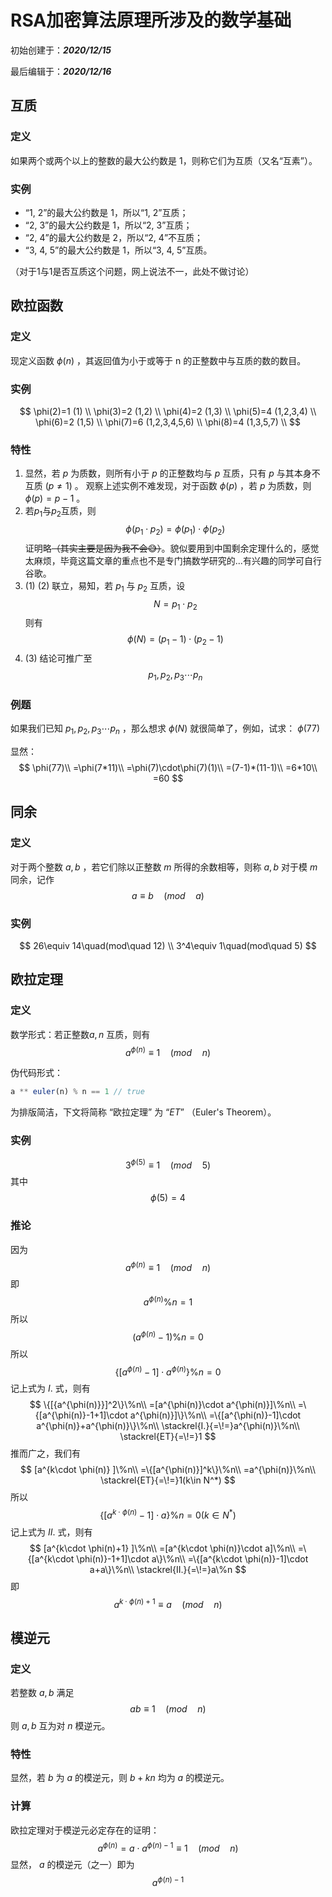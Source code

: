 # RSA加密算法原理所涉及的数学基础

初始创建于：***2020/12/15***

最后编辑于：***2020/12/16***

## 互质

### 定义

如果两个或两个以上的整数的最大公约数是 1，则称它们为互质（又名“互素”）。

### 实例

* “1, 2”的最大公约数是 1，所以“1, 2”互质；
* “2, 3”的最大公约数是 1，所以“2, 3”互质；
* “2, 4”的最大公约数是 2，所以“2, 4”不互质；
* “3, 4, 5”的最大公约数是 1，所以“3, 4, 5”互质。

（对于1与1是否互质这个问题，网上说法不一，此处不做讨论）

## 欧拉函数

### 定义

现定义函数
$\phi(n)$ ，其返回值为小于或等于 n 的正整数中与互质的数的数目。

### 实例

$$
\phi(2)=1 (1) \\
\phi(3)=2 (1,2) \\
\phi(4)=2 (1,3) \\
\phi(5)=4 (1,2,3,4) \\
\phi(6)=2 (1,5) \\
\phi(7)=6 (1,2,3,4,5,6) \\
\phi(8)=4 (1,3,5,7) \\
$$

### 特性

1. 显然，若 $p$ 为质数，则所有小于 $p$ 的正整数均与 $p$ 互质，只有 $p$ 与其本身不互质  $(p\neq1)$ 。
   观察上述实例不难发现，对于函数 $\phi(p)$ ，若 $p$ 为质数，则 $\phi(p)=p-1$ 。
2. 若$p_1$与$p_2$互质，则
$$
\phi(p_1\cdot p_2)=\phi(p_1)\cdot\phi(p_2)
$$
证明略~~（其实主要是因为我不会😅）~~。貌似要用到中国剩余定理什么的，感觉太麻烦，毕竟这篇文章的重点也不是专门搞数学研究的...有兴趣的同学可自行谷歌。
3. (1) (2) 联立，易知，若 $p_1$ 与 $p_2$ 互质，设
$$
N=p_1\cdot p_2
$$
则有
$$
\phi(N)=(p_1-1)\cdot(p_2-1)
$$
4. (3) 结论可推广至
$$
p_1,p_2,p_3\cdots p_n
$$

### 例题

如果我们已知
$p_1,p_2,p_3\cdots p_n$
，那么想求
$\phi(N)$
就很简单了，例如，试求：
$\phi(77)$

显然：
$$
\phi(77)\\
=\phi(7*11)\\
=\phi(7)\cdot\phi(7)(1)\\
=(7-1)*(11-1)\\
=6*10\\
=60
$$

## 同余

### 定义

对于两个整数 $a, b$ ，若它们除以正整数 $m$ 所得的余数相等，则称 $a, b$ 对于模 $m$ 同余，记作 
$$
a\equiv b\quad(mod\quad a)
$$

### 实例

$$
26\equiv 14\quad(mod\quad 12) \\
3^4\equiv 1\quad(mod\quad 5)
$$

## 欧拉定理

### 定义

数学形式：若正整数$a,n$ 互质，则有
$$
a^{\phi(n)}\equiv 1\quad(mod\quad n)
$$

伪代码形式：

```js
a ** euler(n) % n == 1 // true
```

为排版简洁，下文将简称 “欧拉定理” 为 “$ET$” （Euler's Theorem）。
### 实例

$$
3^{\phi(5)}\equiv 1\quad(mod\quad 5)
$$
其中 
$$
\phi(5)= 4
$$

### 推论

因为
$$
a^{\phi(n)}\equiv 1\quad(mod\quad n)
$$
即
$$
a^{\phi(n)}\%n=1
$$
所以
$$
(a^{\phi(n)}-1)\%n=0
$$
所以
$$
\{[a^{\phi(n)}-1]\cdot a^{\phi(n)}\}\%n=0
$$
记上式为 $I.$ 式，则有
$$
\{[{a^{\phi(n)}}]^2\}\%n\\
=[a^{\phi(n)}\cdot a^{\phi(n)}]\%n\\
=\{[a^{\phi(n)}-1+1]\cdot a^{\phi(n)}]\}\%n\\
=\{[a^{\phi(n)}-1]\cdot a^{\phi(n)}+a^{\phi(n)}\}\%n\\
\stackrel{I.}{=\!=}a^{\phi(n)}\%n\\
\stackrel{ET}{=\!=}1
$$
推而广之，我们有
$$
[a^{k\cdot \phi(n)} ]\%n\\
=\{[a^{\phi(n)}]^k\}\%n\\
=a^{\phi(n)}\%n\\
\stackrel{ET}{=\!=}1(k\in N^*)
$$
所以
$$
\{[a^{k\cdot \phi(n)}-1]\cdot a\}\%n=0(k\in N^*)
$$
记上式为 $II.$ 式，则有
$$
[a^{k\cdot \phi(n)+1} ]\%n\\
=[a^{k\cdot \phi(n)}\cdot a]\%n\\
=\{[a^{k\cdot \phi(n)}-1+1]\cdot a\}\%n\\
=\{[a^{k\cdot \phi(n)}-1]\cdot a+a\}\%n\\
\stackrel{II.}{=\!=}a\%n
$$
即
$$
a^{k\cdot \phi(n)+1}\equiv a\quad(mod\quad n)
$$

## 模逆元

### 定义

若整数 $a,b$ 满足 
$$
ab\equiv1\quad(mod\quad n)
$$
则 $a,b$ 互为对 $n$ 模逆元。

### 特性

显然，若 $b$ 为 $a$ 的模逆元，则 $b+kn$ 均为 $a$ 的模逆元。

### 计算

欧拉定理对于模逆元必定存在的证明：
$$
a^{\phi(n)}=a\cdot a^{\phi(n)-1}\equiv1\quad(mod\quad n)
$$
显然， $a$ 的模逆元（之一）即为
$$
a^{\phi(n)-1}
$$





